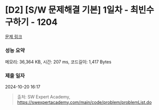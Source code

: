 # [D2] [S/W 문제해결 기본] 1일차 - 최빈수 구하기 - 1204 

[문제 링크](https://swexpertacademy.com/main/code/problem/problemDetail.do?contestProbId=AV13zo1KAAACFAYh) 

### 성능 요약

메모리: 36,364 KB, 시간: 207 ms, 코드길이: 1,417 Bytes

### 제출 일자

2024-10-20 16:17



> 출처: SW Expert Academy, https://swexpertacademy.com/main/code/problem/problemList.do